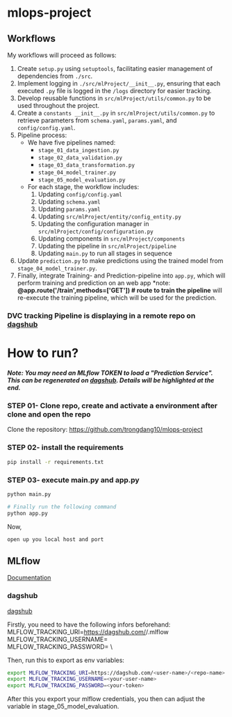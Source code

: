 # mlops-project

## Workflows

My workflows will proceed as follows:

1. Create `setup.py` using `setuptools`, facilitating easier management of dependencies from `./src`.
2. Implement logging in `./src/mlProject/__init__.py`, ensuring that each executed `.py` file is logged in the `/logs` directory for easier tracking.
3. Develop reusable functions in `src/mlProject/utils/common.py` to be used throughout the project.
4. Create a `constants __init__.py` in `src/mlProject/utils/common.py` to retrieve parameters from `schema.yaml`, `params.yaml`, and `config/config.yaml`.
5. Pipeline process:
    - We have five pipelines named:
        - `stage_01_data_ingestion.py`
        - `stage_02_data_validation.py`
        - `stage_03_data_transformation.py`
        - `stage_04_model_trainer.py`
        - `stage_05_model_evaluation.py`
    - For each stage, the workflow includes:
        1. Updating `config/config.yaml`
        2. Updating `schema.yaml`
        3. Updating `params.yaml`
        4. Updating `src/mlProject/entity/config_entity.py`
        5. Updating the configuration manager in `src/mlProject/config/configuration.py`
        6. Updating components in `src/mlProject/components`
        7. Updating the pipeline in `src/mlProject/pipeline`
        8. Updating `main.py` to run all stages in sequence
6. Update `prediction.py` to make predictions using the trained model from `stage_04_model_trainer.py`.
7. Finally, integrate Training- and Prediction-pipeline into `app.py`, which will perform training and prediction on an web app
    *note: **@app.route('/train',methods=['GET'])  # route to train the pipeline** will re-execute the training pipeline, which will be used for the prediction.


### DVC tracking Pipeline is displaying in a remote repo on [dagshub](https://dagshub.com/trongdang10/mlops-wine-quality)

# How to run?
##### Note: You may need an MLflow TOKEN to load a "Prediction Service". This can be regenerated on [dagshub](https://dagshub.com/). Details will be highlighted at the end.


### STEP 01- Clone repo, create and activate a environment after clone and open the repo
Clone the repository: 
https://github.com/trongdang10/mlops-project


### STEP 02- install the requirements
```bash
pip install -r requirements.txt
```

### STEP 03- execute main.py and app.py
```bash
python main.py
```
```bash
# Finally run the following command
python app.py
```

Now,
```bash
open up you local host and port
```


#### 

## MLflow
[Documentation](https://mlflow.org/docs/latest/index.html)

### dagshub
[dagshub](https://dagshub.com/)

Firstly, you need to have the following infors beforehand:
MLFLOW_TRACKING_URI=https://dagshub.com/<user-name>/<repo-name>.mlflow \
MLFLOW_TRACKING_USERNAME=<your-user-name> \
MLFLOW_TRACKING_PASSWORD=<your-token> \

Then, run this to export as env variables:

```bash
export MLFLOW_TRACKING_URI=https://dagshub.com/<user-name>/<repo-name>.mlflow
export MLFLOW_TRACKING_USERNAME=<your-user-name>
export MLFLOW_TRACKING_PASSWORD=<your-token>
```

After this you export your mlflow credentials, you then can adjust the variable in stage_05_model_evaluation.

